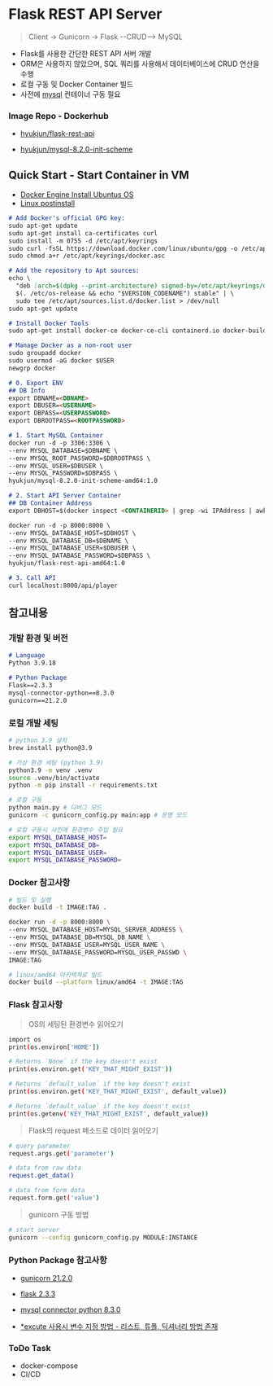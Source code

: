 # Flask REST API Server
> Client -> Gunicorn -> Flask --CRUD--> MySQL
- Flask를 사용한 간단한 REST API 서버 개발
- ORM은 사용하지 않았으며, SQL 쿼리를 사용해서 데이터베이스에 CRUD 연산을 수행
- 로컬 구동 및 Docker Container 빌드
- 사전에 [mysql](./mysql/) 컨테이너 구동 필요

### Image Repo - Dockerhub
- [hyukjun/flask-rest-api](https://hub.docker.com/repository/docker/hyukjun/flask-rest-api/general)

- [hyukjun/mysql-8.2.0-init-scheme](https://hub.docker.com/repository/docker/hyukjun/mysql-8.2.0-init-scheme/general)

## Quick Start - Start Container in VM
- [Docker Engine Install Ubuntus OS](https://docs.docker.com/engine/install/ubuntu/#install-using-the-repository)
- [Linux postinstall](https://docs.docker.com/engine/install/linux-postinstall/#manage-docker-as-a-non-root-user)
```markdown
# Add Docker's official GPG key:
sudo apt-get update
sudo apt-get install ca-certificates curl
sudo install -m 0755 -d /etc/apt/keyrings
sudo curl -fsSL https://download.docker.com/linux/ubuntu/gpg -o /etc/apt/keyrings/docker.asc
sudo chmod a+r /etc/apt/keyrings/docker.asc

# Add the repository to Apt sources:
echo \
  "deb [arch=$(dpkg --print-architecture) signed-by=/etc/apt/keyrings/docker.asc] https://download.docker.com/linux/ubuntu \
  $(. /etc/os-release && echo "$VERSION_CODENAME") stable" | \
  sudo tee /etc/apt/sources.list.d/docker.list > /dev/null
sudo apt-get update

# Install Docker Tools
sudo apt-get install docker-ce docker-ce-cli containerd.io docker-buildx-plugin docker-compose-plugin

# Manage Docker as a non-root user
sudo groupadd docker
sudo usermod -aG docker $USER
newgrp docker
```

```markdown
# 0. Export ENV
## DB Info
export DBNAME=<DBNAME>
export DBUSER=<USERNAME>
export DBPASS=<USERPASSWORD>
export DBROOTPASS=<ROOTPASSWORD>

# 1. Start MySQL Container
docker run -d -p 3306:3306 \
--env MYSQL_DATABASE=$DBNAME \
--env MYSQL_ROOT_PASSWORD=$DBROOTPASS \
--env MYSQL_USER=$DBUSER \
--env MYSQL_PASSWORD=$DBPASS \
hyukjun/mysql-8.2.0-init-scheme-amd64:1.0

# 2. Start API Server Container
## DB Container Address
export DBHOST=$(docker inspect <CONTAINERID> | grep -wi IPAddress | awk '{gsub("\"",""); gsub(",",""); print $2}' | head -n 1)

docker run -d -p 8000:8000 \
--env MYSQL_DATABASE_HOST=$DBHOST \
--env MYSQL_DATABASE_DB=$DBNAME \
--env MYSQL_DATABASE_USER=$DBUSER \
--env MYSQL_DATABASE_PASSWORD=$DBPASS \
hyukjun/flask-rest-api-amd64:1.0

# 3. Call API
curl localhost:8000/api/player
```

## 참고내용
### 개발 환경 및 버전
```markdown
# Language
Python 3.9.18

# Python Package
Flask==2.3.3
mysql-connector-python==8.3.0
gunicorn==21.2.0
```
### 로컬 개발 세팅
```bash
# python 3.9 설치
brew install python@3.9

# 가상 환경 세팅 (python 3.9)
python3.9 -m venv .venv
source .venv/bin/activate
python -m pip install -r requirements.txt

# 로컬 구동
python main.py # 디버그 모드
gunicorn -c gunicorn_config.py main:app # 운영 모드

# 로컬 구동시 사전에 환경변수 주입 필요
export MYSQL_DATABASE_HOST=
export MYSQL_DATABASE_DB=
export MYSQL_DATABASE_USER=
export MYSQL_DATABASE_PASSWORD=
```

### Docker 참고사항
```bash
# 빌드 및 실행
docker build -t IMAGE:TAG .

docker run -d -p 8000:8000 \
--env MYSQL_DATABASE_HOST=MYSQL_SERVER_ADDRESS \
--env MYSQL_DATABASE_DB=MYSQL_DB_NAME \
--env MYSQL_DATABASE_USER=MYSQL_USER_NAME \
--env MYSQL_DATABASE_PASSWORD=MYSQL_USER_PASSWD \
IMAGE:TAG

# linux/amd64 아키텍쳐로 빌드
docker build --platform linux/amd64 -t IMAGE:TAG
```

### Flask 참고사항

> OS의 세팅된 환경변수 읽어오기
```bash
import os
print(os.environ['HOME'])

# Returns `None` if the key doesn't exist
print(os.environ.get('KEY_THAT_MIGHT_EXIST'))

# Returns `default_value` if the key doesn't exist
print(os.environ.get('KEY_THAT_MIGHT_EXIST', default_value))

# Returns `default_value` if the key doesn't exist
print(os.getenv('KEY_THAT_MIGHT_EXIST', default_value))
```
> Flask의 request 메소드로 데이터 읽어오기
```bash
# query parameter
request.args.get('parameter')

# data from raw data
request.get_data()

# data from form data
request.form.get('value')
```

> gunicorn 구동 방법
```bash
# start server
gunicorn --config gunicorn_config.py MODULE:INSTANCE
```

### Python Package 참고사항
- [gunicorn 21.2.0](https://pypi.org/project/gunicorn/)

- [flask 2.3.3](https://flask.palletsprojects.com/en/2.3.x/)

- [mysql connector python 8.3.0](https://dev.mysql.com/doc/connector-python/en/)

- [*excute 사용시 변수 지정 방법 - 리스트, 튜플, 딕셔너리 방법 존재](https://dev.mysql.com/doc/connector-python/en/connector-python-api-mysqlcursor-execute.html)

### ToDo Task
- docker-compose
- CI/CD
